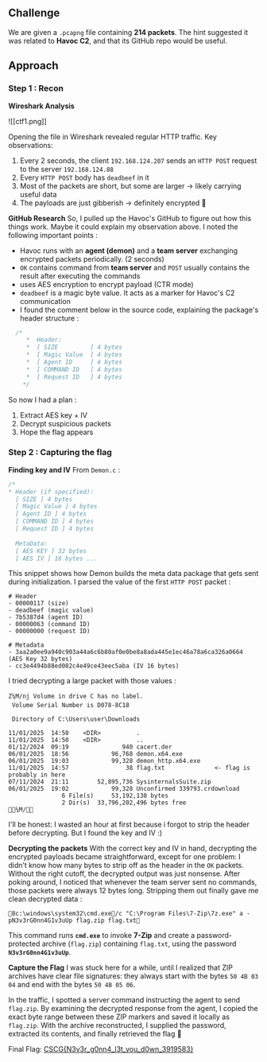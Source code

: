 ## Challenge 
We are given a `.pcapng` file containing **214 packets**. The hint suggested it was related to **Havoc C2**, and that its GitHub repo would be useful.

## Approach 
### Step 1 : Recon 
**Wireshark Analysis**

![[ctf1.png]]


Opening the file in Wireshark revealed regular HTTP traffic. Key observations:
1. Every 2 seconds, the client `192.168.124.207` sends an `HTTP POST` request to the server `192.168.124.88` 
2. Every `HTTP POST` body has `deadbeef` in it 
3.  Most of the packets are short, but some are larger -> likely carrying useful data
4. The payloads are just gibberish -> definitely encrypted 🔐

**GitHub Research**
So, I pulled up the Havoc's GitHub to figure out how this things work. Maybe it could explain my observation above. I noted the following important points :
- Havoc runs with an **agent (demon)** and a **team server** exchanging encrypted packets periodically. (2 seconds)
- `OK` contains command from **team server** and `POST` usually contains the result after executing the commands
-  uses AES encryption to encrypt payload (CTR mode)
- `deadbeef` is a magic byte value. It acts as a marker for Havoc's C2 communication 
- I found the comment below in the source code, explaining the package's header structure :

``` C
  /*
     *  Header:
     *  [ SIZE         ] 4 bytes
     *  [ Magic Value  ] 4 bytes
     *  [ Agent ID     ] 4 bytes
     *  [ COMMAND ID   ] 4 bytes
     *  [ Request ID   ] 4 bytes
    */
```

So now I had a plan :
1. Extract AES key + IV 
2. Decrypt suspicious packets 
3. Hope the flag appears

### Step 2 : Capturing the flag 
**Finding key and IV**
From `Demon.c` :

``` C
/* 
* Header (if specified): 
  [ SIZE ] 4 bytes 
  [ Magic Value ] 4 bytes 
  [ Agent ID ] 4 bytes 
  [ COMMAND ID ] 4 bytes 
  [ Request ID ] 4 bytes 
  
  MetaData: 
  [ AES KEY ] 32 bytes 
  [ AES IV ] 16 bytes ... 
```

This snippet shows how Demon builds the meta data package that gets sent during initialization. I parsed the value of the first `HTTP POST` packet : 

```
# Header
- 00000117 (size)
- deadbeef (magic value) 
- 7b5387d4 (agent ID)
- 00000063 (command ID)
- 00000000 (request ID)

# Metadata
- 3aa2a0ee9a940c903a44a6c6b80af0e0be8a8ada445e1ec46a78a6ca326a0664 (AES Key 32 bytes)
- cc3e4494b88ed082c4e49ce43eec5aba (IV 16 bytes)
```

I tried decrypting a large packet with those values :

```
Z¼M/nj Volume in drive C has no label.
 Volume Serial Number is D078-8C18

 Directory of C:\Users\user\Downloads

11/01/2025  14:50    <DIR>          .
11/01/2025  14:50    <DIR>          ..
01/12/2024  09:19               940 cacert.der
06/01/2025  18:56            96,768 demon.x64.exe
06/01/2025  19:03            99,328 demon_http.x64.exe
11/01/2025  14:57                38 flag.txt              <- flag is probably in here
07/11/2024  21:11        52,895,736 SysinternalsSuite.zip
06/01/2025  19:02            99,328 Unconfirmed 339793.crdownload
               6 File(s)     53,192,138 bytes
               2 Dir(s)  33,796,202,496 bytes free
¼M/
```

I'll be honest: I wasted an hour at first because i forgot to strip the header before decrypting. But I found the key and IV :) 

**Decrypting the packets**
With the correct key and IV in hand, decrypting the encrypted payloads became straightforward, except for one problem: I didn’t know how many bytes to strip off as the header in the `OK` packets. Without the right cutoff, the decrypted output was just nonsense. After poking around, I noticed that whenever the team server sent no commands, those packets were always 12 bytes long. Stripping them out finally gave me clean decrypted data :

```
8c:\windows\system32\cmd.exe/c "C:\Program Files\7-Zip\7z.exe" a -pN3v3rG0nn4G1v3uUp flag.zip flag.txt
```

This command runs **`cmd.exe`** to invoke **7-Zip** and create a password-protected archive (`flag.zip`) containing `flag.txt`, using the password **`N3v3rG0nn4G1v3uUp`**. 

**Capture the Flag**
I was stuck here for a while, until I realized that ZIP archives have clear file signatures: they always start with the bytes `50 4B 03 04` and end with the bytes `50 4B 05 06`.

In the traffic, I spotted a server command instructing the agent to send `flag.zip`. By examining the decrypted response from the agent, I copied the exact byte range between these ZIP markers and saved it locally as `flag.zip`. With the archive reconstructed, I supplied the password, extracted its contents, and finally retrieved the flag 🚩

Final Flag: [CSCG{N3v3r_g0nn4_l3t_you_d0wn_3919583}](https://www.youtube.com/watch?v=XfELJU1mRMg)





